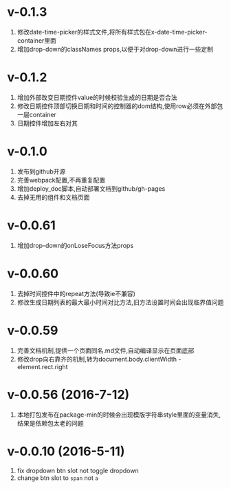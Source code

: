 # v-0.1.3
1. 修改date-time-picker的样式文件,将所有样式包在x-date-time-picker-container里面
2. 增加drop-down的classNames props,以便于对drop-down进行一些定制

# v-0.1.2
1. 增加外部改变日期控件value的时候校验生成的日期是否合法
2. 修改日期控件顶部切换日期和时间的控制器的dom结构,使用row必须在外部包一层container
3. 日期控件增加左右对其

# v-0.1.0
1. 发布到github开源
2. 完善webpack配置,不再重复配置
3. 增加deploy_doc脚本,自动部署文档到github/gh-pages
4. 去掉无用的组件和文档页面

# v-0.0.61
1. 增加drop-down的onLoseFocus方法props

# v-0.0.60
1. 去掉时间控件中的repeat方法(导致ie不兼容)
2. 修改生成日期列表的最大最小时间对比方法,旧方法设置时间会出现临界值问题

# v-0.0.59
1. 完善文档机制,提供一个页面同名.md文件,自动编译显示在页面底部
2. 修改drop向右靠齐的机制,转为document.body.clientWidth - element.rect.right

# v-0.0.56 (2016-7-12)
1. 本地打包发布在package-min的时候会出现模版字符串style里面的变量消失,结果是依赖包太老的问题

# v-0.0.10 (2016-5-11)
1. fix dropdown btn slot not toggle dropdown
2. change btn slot to `span` not `a`
